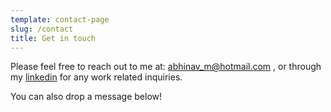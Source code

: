 ```yaml
---
template: contact-page
slug: /contact
title: Get in touch
---
```

Please feel free to reach out to me at: abhinav_m@hotmail.com , or through my [linkedin](https://www.linkedin.com/in/abhinav-mishra-78228a119/) for any work related inquiries.

You can also drop a message below!